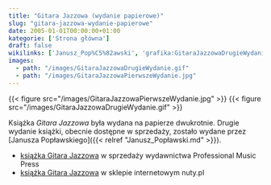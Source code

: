 ```yaml
---
title: "Gitara Jazzowa (wydanie papierowe)"
slug: "gitara-jazzowa-wydanie-papierowe"
date: 2005-01-01T00:00:00+01:00
kategorie: ['Strona główna']
draft: false
wikilinks: ['Janusz_Pop%C5%82awski', 'grafika:GitaraJazzowaDrugieWydanie.gif', 'grafika:GitaraJazzowaPierwszeWydanie.jpg']
images:
  - path: "/images/GitaraJazzowaDrugieWydanie.gif"
  - path: "/images/GitaraJazzowaPierwszeWydanie.jpg"
---
```

{{< figure src="/images/GitaraJazzowaPierwszeWydanie.jpg" >}}
{{< figure src="/images/GitaraJazzowaDrugieWydanie.gif" >}}

Książka *Gitara Jazzowa* była wydana na papierze dwukrotnie. Drugie
wydanie książki, obecnie dostępne w sprzedaży, zostało wydane przez
[Janusza Popławskiego]({{< relref "Janusz_Popławski.md" >}}).

  - [książka Gitara
    Jazzowa](http://www.poplawski.com.pl/pmp/nutyipodr/podrgit.htm) w
    sprzedaży wydawnictwa Professional Music Press
  - [książka Gitara
    Jazzowa](http://nuty.pl/autorzy/autor-blizinski_marek.htm) w sklepie
    internetowym nuty.pl

